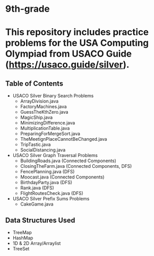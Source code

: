 # 9th-grade
# This repository includes practice problems for the USA Computing Olympiad from USACO Guide (https://usaco.guide/silver).
## Table of Contents
- USACO Silver Binary Search Problems
    - ArrayDivision.java
    - FactoryMachines.java
    - GuessTheKthZero.java
    - MagicShip.java
    - MinimizingDifference.java
    - MultiplicationTable.java
    - PreparingForMergeSort.java
    - TheMeetignPlaceCannotBeChanged.java
    - TripTastic.java
    - SocialDistancing.java
- USACO Silver Graph Traversal Problems
    - BuildingRoads.java (Connected Components)
    - ClosingTheFarm.java (Connected Components, DFS)
    - FencePlanning.java (DFS)
    - Moocast.java (Connected Components)
    - BirthdayParty.java (DFS)
    - Rank.java (DFS)
    - FlightRoutesCheck.java (DFS)
- USACO Silver Prefix Sums Problems
    - CakeGame.java

## Data Structures Used
- TreeMap
- HashMap
- 1D & 2D Array/Arraylist
- TreeSet
